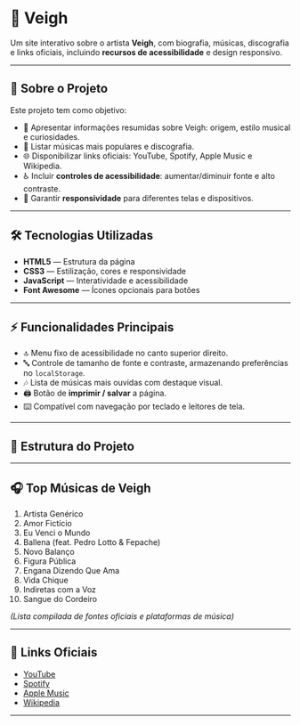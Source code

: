 # 🎹 **Veigh**

Um site interativo sobre o artista **Veigh**, com biografia, músicas, discografia e links oficiais, incluindo **recursos de acessibilidade** e design responsivo.

---

## 🔹 **Sobre o Projeto**

Este projeto tem como objetivo:

- 📝 Apresentar informações resumidas sobre Veigh: origem, estilo musical e curiosidades.  
- 🎵 Listar músicas mais populares e discografia.  
- 🌐 Disponibilizar links oficiais: YouTube, Spotify, Apple Music e Wikipedia.  
- ♿ Incluir **controles de acessibilidade**: aumentar/diminuir fonte e alto contraste.  
- 📱 Garantir **responsividade** para diferentes telas e dispositivos.

---

## 🛠 **Tecnologias Utilizadas**

- **HTML5** — Estrutura da página  
- **CSS3** — Estilização, cores e responsividade  
- **JavaScript** — Interatividade e acessibilidade  
- **Font Awesome** — Ícones opcionais para botões

---

## ⚡ **Funcionalidades Principais**

- 🔝 Menu fixo de acessibilidade no canto superior direito.  
- 🔤 Controle de tamanho de fonte e contraste, armazenando preferências no `localStorage`.  
- 🎶 Lista de músicas mais ouvidas com destaque visual.  
- 🖨️ Botão de **imprimir / salvar** a página.  
- ⌨️ Compatível com navegação por teclado e leitores de tela.

---

## 📂 **Estrutura do Projeto**

---

## 🎧 **Top Músicas de Veigh**

1. Artista Genérico  
2. Amor Fictício  
3. Eu Venci o Mundo  
4. Ballena (feat. Pedro Lotto & Fepache)  
5. Novo Balanço  
6. Figura Pública  
7. Engana Dizendo Que Ama  
8. Vida Chique  
9. Indiretas com a Voz  
10. Sangue do Cordeiro  

*(Lista compilada de fontes oficiais e plataformas de música)*

---

## 🔗 **Links Oficiais**

- [YouTube](https://www.youtube.com/channel/UC8Kf4sbOVvlgXAaBm8IaYKg)  
- [Spotify](https://open.spotify.com/artist/4YqwRbMLqGHRHLS1w2ZKse)  
- [Apple Music](https://music.apple.com/artist/veigh/1439722085)  
- [Wikipedia](https://pt.wikipedia.org/wiki/Veigh)

---


